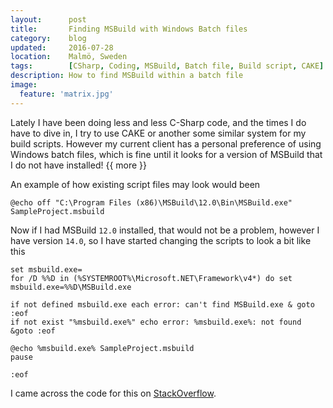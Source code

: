 ```yaml
---
layout:      post
title:       Finding MSBuild with Windows Batch files
category:    blog
updated:     2016-07-28
location:    Malmö, Sweden
tags:        [CSharp, Coding, MSBuild, Batch file, Build script, CAKE]
description: How to find MSBuild within a batch file
image:
  feature: 'matrix.jpg'
---
```


Lately I have been doing less and less C-Sharp code, and the times I do have to dive in, I try to use CAKE or another some similar system for my build scripts. However my current client has a personal preference of using Windows batch files, which is fine until it looks for a version of MSBuild that I do not have installed! {{ more }}

An example of how existing script files may look would been

```batch
@echo off "C:\Program Files (x86)\MSBuild\12.0\Bin\MSBuild.exe" SampleProject.msbuild
``` 

Now if I had MSBuild `12.0` installed, that would not be a problem, however I have version `14.0`, so I have started changing the scripts to look a bit like this

```batch
set msbuild.exe=
for /D %%D in (%SYSTEMROOT%\Microsoft.NET\Framework\v4*) do set msbuild.exe=%%D\MSBuild.exe

if not defined msbuild.exe each error: can't find MSBuild.exe & goto :eof
if not exist "%msbuild.exe%" echo error: %msbuild.exe%: not found &goto :eof

@echo %msbuild.exe% SampleProject.msbuild
pause

:eof
```

I came across the code for this on [StackOverflow](http://stackoverflow.com/a/13752506/221456).